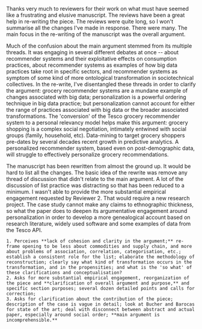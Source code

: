 Thanks very much to reviewers for their work on what must have seemed like a frustrating and elusive manuscript. The reviews have been a great help in re-writing the piece. The reviews were quite long, so I won't summarise all the changes I've made in response. There were many. The main focus in the re-writing of the manuscript was the overall argument. 

Much of the confusion about the main argument stemmed from its multiple threads. It was engaging in several different debates at once -- about recommender systems and their exploitative effects on  consumption practices, about recommender systems as examples of how big data practices take root in specific sectors, and recommender systems as symptom of some kind of more ontological transformation in sociotechnical collectives.  In the re-write, I've disentangled these threads in order to clarify the argument: grocery recommender systems are a mundane example of changes associated with big data; personalization is a powerful ordering technique in big data practice; but personalization cannot account for either the range of practices associated with big data or the broader associated transformations. The 'conversion' of the Tesco grocery recommender system to a personal relevancy model helps make this argument: grocery shopping is a complex social negotiation, intimately entwined with social groups (family, household, etc). Data-mining to target grocery shoppers pre-dates by several decades recent growth in predictive analytics. A personalized recommender system, based even on post-demographic data, will struggle to effectively personalize grocery recommendations.

The manuscript has been rewritten from almost the ground up. It would be hard to list all the changes.  The basic idea of the rewrite was remove any thread of discussion that didn't relate to the main argument. A lot of the discussion of list practice was distracting so that has been reduced to a minimum. I wasn't able to provide the more substantial empirical engagement requested by Reviewer 2. That would require a new research project.  The case study cannot make any claims to ethnographic thickness, so what the paper does to deepen its argumentative engagement around personalization in order to develop a more genealogical account based  on  research literature, widely used software and some examples of data from the Tesco API.  

    1. Perceives **lack of cohesion and clarity in the argument;** re-frame opening to be less about commodities and supply chain, and more about problems of association, correlation, categorisation, etc.; establish a consistent role for the list; elaborate the methodology of reconstruction; clearly say what kind of transformation occurs in the transformation, and in the propensities; and what is the 'so what' of these clarifications and conceptualisation? 
    2. Asks for more substantial empirical engagement, reorganization of the piece and **clarification of overall argument and purpose,** and specific section purposes; several dozen detailed points and calls for correction; 
    3. Asks for clarification about the contribution of the piece; description of the case is vague in detail; look at Bucher and Barocas for state of the art; deal with disconnect between abstract and actual paper, especially around social order; **main argument is incomprehensible.**  
